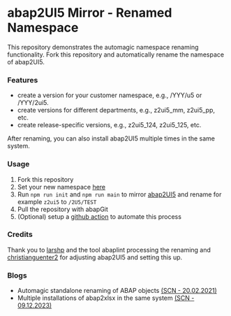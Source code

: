 # abap2UI5 Mirror - Renamed Namespace

This repository demonstrates the automagic namespace renaming functionality. Fork this repository and automatically rename the namespace of abap2UI5.

### Features
* create a version for your customer namespace, e.g., /YYY/u5 or /YYY/2ui5.
* create versions for different departments, e.g., z2ui5_mm, z2ui5_pp, etc.
* create release-specific versions, e.g., z2ui5_124, z2ui5_125, etc.

After renaming, you can also install abap2UI5 multiple times in the same system.

### Usage
1. Fork this repository
2. Set your new namespace [here](https://github.com/abap2UI5/abap2UI5-mirror-renamed/blob/main/abaplint_rename.json#L16-L17)
3. Run `npm run init` and `npm run main` to mirror [abap2UI5](https://github.com/abap2UI5/abap2UI5) and rename for example `z2ui5` to `/2U5/TEST`
4. Pull the repository with abapGit
5. (Optional) setup a [github action](https://github.com/abap2UI5/abap2UI5-mirror-renamed/blob/main/.github/workflows/cron.yml) to automate this process

### Credits
Thank you to [larshp](https://github.com/larshp) and the tool abaplint processing the renaming and [christianguenter2](https://github.com/christianguenter2) for adjusting abap2UI5 and setting this up.

### Blogs
* Automagic standalone renaming of ABAP objects [(SCN - 20.02.2021)](https://community.sap.com/t5/application-development-blog-posts/automagic-standalone-renaming-of-abap-objects/ba-p/13499851)
* Multiple installations of abap2xlsx in the same system [(SCN - 09.12.2023)](https://community.sap.com/t5/application-development-blog-posts/multiple-installations-of-abap2xlsx-in-the-same-system/ba-p/13578241)
